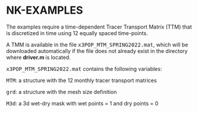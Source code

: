 # NK-EXAMPLES
The examples require a time-dependent Tracer Transport Matrix (TTM) that is discretized in time using 12 equally spaced time-points.

A TMM is available in the file <TT> x3POP_MTM_SPRING2022.mat</TT>, which will be downloaded automatically if the file does not already exist in the directory where <b> driver.m </b> is located.

<TT>x3POP_MTM_SPRING2022.mat</TT> contains the following variables: <p>
<TT> MTM</TT>: a structure with the 12 monthly tracer transport matrices <p>
<TT> grd</TT>: a structure with the mesh size definition <p>
<TT>M3d</TT>: a 3d wet-dry mask with wet points = 1 and dry points = 0 <p>
